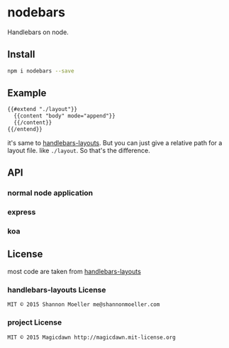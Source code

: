 # nodebars
Handlebars on node.

## Install
```sh
npm i nodebars --save
```

## Example

```html
{{#extend "./layout"}}
  {{content "body" mode="append"}}
  {{/content}}
{{/entend}}
```

it's same to [handlebars-layouts](https://github.com/shannonmoeller/handlebars-layouts). 
But you can just give a relative path for a layout file. like `./layout`. 
So that's the difference.

## API

### normal node application
### express
### koa

## License

most code are taken from [handlebars-layouts](https://github.com/shannonmoeller/handlebars-layouts)

### handlebars-layouts License
```
MIT © 2015 Shannon Moeller me@shannonmoeller.com
```

### project License
```
MIT © 2015 Magicdawn http://magicdawn.mit-license.org
```